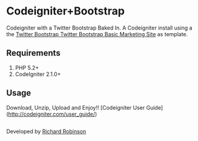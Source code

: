 # Codeigniter+Bootstrap

Codeigniter with a Twitter Bootstrap Baked In.
A Codeigniter install using a the [Twitter Bootstrap ](http://twitter.github.com/bootstrap/) [Twitter Bootstrap Basic Marketing Site](http://twitter.github.com/bootstrap/examples.html)  as template.

## Requirements

1. PHP 5.2+
2. CodeIgniter 2.1.0+


## Usage

Download, Unzip, Upload and Enjoy!!
[Codeigniter User Guide] (http://codeigniter.com/user_guide/)

##
Developed by [Richard Robinson](http://www.richardorobinson.com)